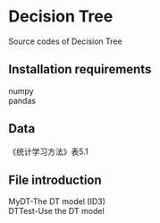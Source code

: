 # Decision Tree
Source codes of Decision Tree

## Installation requirements
numpy<br>
pandas<br>

## Data
《统计学习方法》表5.1

## File introduction
MyDT-The DT model (ID3) <br>
DTTest-Use the DT model
